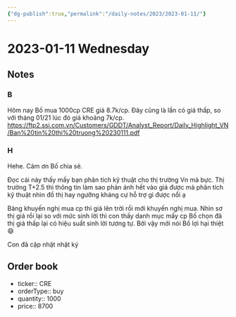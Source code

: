 ```yaml
---
{"dg-publish":true,"permalink":"/daily-notes/2023/2023-01-11/"}
---
```


# 2023-01-11 Wednesday

## Notes

### B

Hôm nay Bố mua 1000cp CRE giá 8.7k/cp. Đây cũng là lần có giá thấp, so với tháng 01/21 lúc đó giá khoảng 7k/cp.
https://ftp2.ssi.com.vn/Customers/GDDT/Analyst_Report/Daily_Highlight_VN/Ban%20tin%20thi%20truong%20230111.pdf

### H

Hehe. Cảm ơn Bố chia sẻ. 

Đọc cái này thấy mấy bạn phân tích kỹ thuật cho thị trường Vn mà bực. Thị trường T+2.5 thì thông tin làm sao phản ánh hết vào giá được mà phân tích kỹ thuật nhìn đồ thị hay ngưỡng kháng cự hỗ trợ gì được nổi ạ 

Bảng khuyến nghị mua cp thì giá lên trời rồi mới khuyến nghị mua. Nhìn sơ thị giá rồi lại so với mức sinh lời thì con thấy danh mục mấy cp Bố chọn đã thị giá thấp lại có hiệu suất sinh lời tương tự. Bởi vậy mới nói Bố lợi hại thiệt 😄

Con đã cập nhật nhật ký

## Order book

- ticker:: CRE
- orderType:: buy
- quantity:: 1000
- price:: 8700
